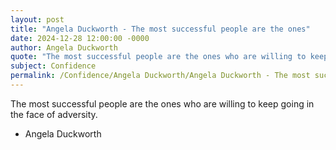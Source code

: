 ```yaml
---
layout: post
title: "Angela Duckworth - The most successful people are the ones"
date: 2024-12-28 12:00:00 -0000
author: Angela Duckworth
quote: "The most successful people are the ones who are willing to keep going in the face of adversity."
subject: Confidence
permalink: /Confidence/Angela Duckworth/Angela Duckworth - The most successful people are the ones
---
```


The most successful people are the ones who are willing to keep going in the face of adversity.

- Angela Duckworth
